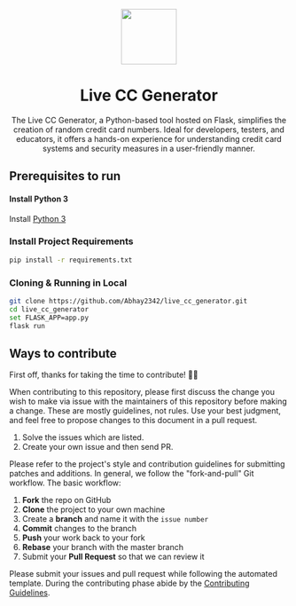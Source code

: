 <p align="center"><img src="./static/img/favicon.ico" height="100"></p>
<h1 align="center">Live CC Generator</h1>
<p align="center">
The Live CC Generator, a Python-based tool hosted on Flask, simplifies the creation of random credit card numbers. Ideal for developers, testers, and educators, it offers a hands-on experience for understanding credit card systems and security measures in a user-friendly manner.
</p>

## Prerequisites to run


#### Install Python 3
Install [Python 3](https://www.python.org/)

### Install Project Requirements
```bash
pip install -r requirements.txt
```

### Cloning & Running in Local
```bash
git clone https://github.com/Abhay2342/live_cc_generator.git
cd live_cc_generator
set FLASK_APP=app.py
flask run
```

## Ways to contribute

First off, thanks for taking the time to contribute! 🎉🎉

When contributing to this repository, please first discuss the change you wish to make via issue with the maintainers of this repository before making a change. These are mostly guidelines, not rules. Use your best judgment, and feel free to propose changes to this document in a pull request.

1. Solve the issues which are listed.
2. Create your own issue and then send PR.

Please refer to the project's style and contribution guidelines for submitting patches and additions. In general, we follow the "fork-and-pull" Git workflow. The basic workflow:

1. **Fork** the repo on GitHub
2. **Clone** the project to your own machine
3. Create a **branch** and name it with the `issue number`
4. **Commit** changes to the branch
5. **Push** your work back to your fork
6. **Rebase** your branch with the master branch
7. Submit your **Pull Request** so that we can review it

Please submit your issues and pull request while following the automated template. During the contributing phase abide by the [Contributing Guidelines]().